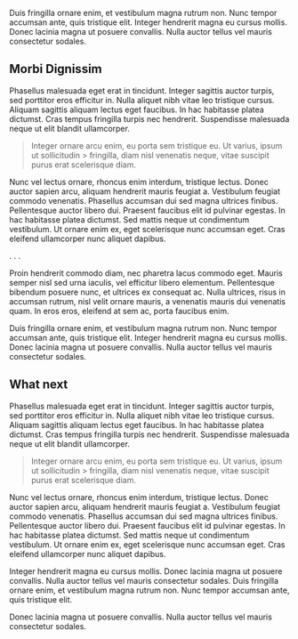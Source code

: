 Duis fringilla ornare enim, et vestibulum magna rutrum non. Nunc tempor accumsan ante, quis tristique elit. Integer hendrerit magna eu cursus mollis. Donec lacinia magna ut posuere convallis. Nulla auctor tellus vel mauris consectetur sodales.

## Morbi Dignissim

Phasellus malesuada eget erat in tincidunt. Integer sagittis auctor turpis, sed porttitor eros efficitur in. Nulla aliquet nibh vitae leo tristique cursus. Aliquam sagittis aliquam lectus eget faucibus. In hac habitasse platea dictumst. Cras tempus fringilla turpis nec hendrerit. Suspendisse malesuada neque ut elit blandit ullamcorper.

> Integer ornare arcu enim, eu porta sem tristique eu. Ut varius, ipsum ut sollicitudin > fringilla, diam nisl venenatis neque, vitae suscipit purus erat scelerisque diam.

Nunc vel lectus ornare, rhoncus enim interdum, tristique lectus. Donec auctor sapien arcu, aliquam hendrerit mauris feugiat a. Vestibulum feugiat commodo venenatis. Phasellus accumsan dui sed magna ultrices finibus. Pellentesque auctor libero dui. Praesent faucibus elit id pulvinar egestas. In hac habitasse platea dictumst. Sed mattis neque ut condimentum vestibulum. Ut ornare enim ex, eget scelerisque nunc accumsan eget. Cras eleifend ullamcorper nunc aliquet dapibus.

. . .

Proin hendrerit commodo diam, nec pharetra lacus commodo eget. Mauris semper nisl sed urna iaculis, vel efficitur libero elementum. Pellentesque bibendum posuere nunc, et ultrices ex consequat ac. Nulla ultrices, risus in accumsan rutrum, nisl velit ornare mauris, a venenatis mauris dui venenatis quam. In eros eros, eleifend at sem ac, porta faucibus enim.

Duis fringilla ornare enim, et vestibulum magna rutrum non. Nunc tempor accumsan ante, quis tristique elit. Integer hendrerit magna eu cursus mollis. Donec lacinia magna ut posuere convallis. Nulla auctor tellus vel mauris consectetur sodales.

## What next

Phasellus malesuada eget erat in tincidunt. Integer sagittis auctor turpis, sed porttitor eros efficitur in. Nulla aliquet nibh vitae leo tristique cursus. Aliquam sagittis aliquam lectus eget faucibus. In hac habitasse platea dictumst. Cras tempus fringilla turpis nec hendrerit. Suspendisse malesuada neque ut elit blandit ullamcorper.

> Integer ornare arcu enim, eu porta sem tristique eu. Ut varius, ipsum ut sollicitudin > fringilla, diam nisl venenatis neque, vitae suscipit purus erat scelerisque diam.

Nunc vel lectus ornare, rhoncus enim interdum, tristique lectus. Donec auctor sapien arcu, aliquam hendrerit mauris feugiat a. Vestibulum feugiat commodo venenatis. Phasellus accumsan dui sed magna ultrices finibus. Pellentesque auctor libero dui. Praesent faucibus elit id pulvinar egestas. In hac habitasse platea dictumst. Sed mattis neque ut condimentum vestibulum. Ut ornare enim ex, eget scelerisque nunc accumsan eget. Cras eleifend ullamcorper nunc aliquet dapibus.

Integer hendrerit magna eu cursus mollis. Donec lacinia magna ut posuere convallis. Nulla auctor tellus vel mauris consectetur sodales. Duis fringilla ornare enim, et vestibulum magna rutrum non. Nunc tempor accumsan ante, quis tristique elit.

Donec lacinia magna ut posuere convallis. Nulla auctor tellus vel mauris consectetur sodales.

